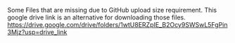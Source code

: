 Some Files that are missing due to GitHub upload size requirement. This google drive link is an alternative for downloading those files. https://drive.google.com/drive/folders/1wtU8ERZpIE_B2Ocy9SWSwL5FgPin3Mjz?usp=drive_link
